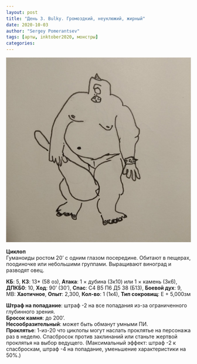 ```yaml
---
layout: post
title: "День 3. Bulky. Громоздкий, неуклюжий, жирный"
date: 2020-10-03
author: "Sergey Pomerantsev"
tags: [арты, inktober2020, монстры]
categories:
---
```


![](/assets/images/inktober20-3.jpg)

**Циклоп**  
Гуманоиды ростом 20’ с одним глазом посередине. Обитают в пещерах, поодиночке или небольшими группами. Выращивают виноград и разводят овец.

**КБ**: 5, **КЗ**: 13* (58 оз), **Атака**: 1 × дубина (3к10) или 1 × камень (3к6), **ДПКБ0**: 10, **Ход**: 90’ (30’), **Спас**: С4 В5 П6 Д5 З8 (Б13), **Боевой дух**: 9, МВ: **Хаотичное**, **Опыт**: 2,300, **Кол-во**: 1 (1к4), **Тип сокровищ**: E + 5,000зм

**Штраф на попадание**: штраф -2 на все попадания из-за ограниченного глубинного зрения.  
**Бросок камня**: до 200’.  
**Несообразительный**: может быть обманут умными ПИ.  
**Проклятье**: 1-из-20 что циклопы могут наслать проклятье на персонажа раз в неделю. Спасбросок против заклинаний или станьте жертвой проклятья на выбор ведущего. (Максимальный эффект: штраф -2 к спасброскам, штраф -4 на попадание, уменьшение характеристики на 50%.)
